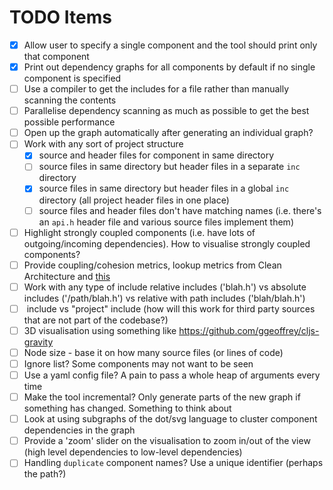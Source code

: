 # TODO Items

- [x] Allow user to specify a single component and the tool should print only that component
- [x] Print out dependency graphs for all components by default if no single component is specified
- [ ] Use a compiler to get the includes for a file rather than manually scanning the contents
- [ ] Parallelise dependency scanning as much as possible to get the best possible performance
- [ ] Open up the graph automatically after generating an individual graph?
- [ ] Work with any sort of project structure
  - [x] source and header files for component in same directory
  - [ ] source files in same directory but header files in a separate `inc` directory
  - [x] source files in same directory but header files in a global `inc` directory (all project header files in one place)
  - [ ] source files and header files don't have matching names (i.e. there's an `api.h` header file and various source files implement them)
- [ ] Highlight strongly coupled components (i.e. have lots of outgoing/incoming dependencies). How to visualise strongly coupled components?
- [ ] Provide coupling/cohesion metrics, lookup metrics from Clean Architecture and [this](https://softwareengineering.stackexchange.com/questions/151004/are-there-metrics-for-cohesion-and-coupling)
- [ ] Work with any type of include relative includes ('blah.h') vs absolute includes ('/path/blah.h') vs relative with path includes ('blah/blah.h')
- [ ] <system> include vs "project" include (how will this work for third party sources that are not part of the codebase?)
- [ ] 3D visualisation using something like https://github.com/ggeoffrey/cljs-gravity
- [ ] Node size - base it on how many source files (or lines of code)
- [ ] Ignore list? Some components may not want to be seen
- [ ] Use a yaml config file? A pain to pass a whole heap of arguments every time
- [ ] Make the tool incremental? Only generate parts of the new graph if something has changed. Something to think about
- [ ] Look at using subgraphs of the dot/svg language to cluster component dependencies in the graph
- [ ] Provide a 'zoom' slider on the visualisation to zoom in/out of the view (high level dependencies to low-level dependencies)
- [ ] Handling `duplicate` component names? Use a unique identifier (perhaps the path?)
